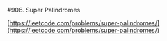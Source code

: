 #906. Super Palindromes

[https://leetcode.com/problems/super-palindromes/](https://leetcode.com/problems/super-palindromes/)
